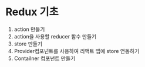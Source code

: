 # Redux 기초 

1. action 만들기
2. action을 사용할 reducer 함수 만들기
3. store 만들기 
4. Provider컴포넌트를 사용하여 리액트 앱에 store 연동하기
5. Contailner 컴포넌트 만들기

